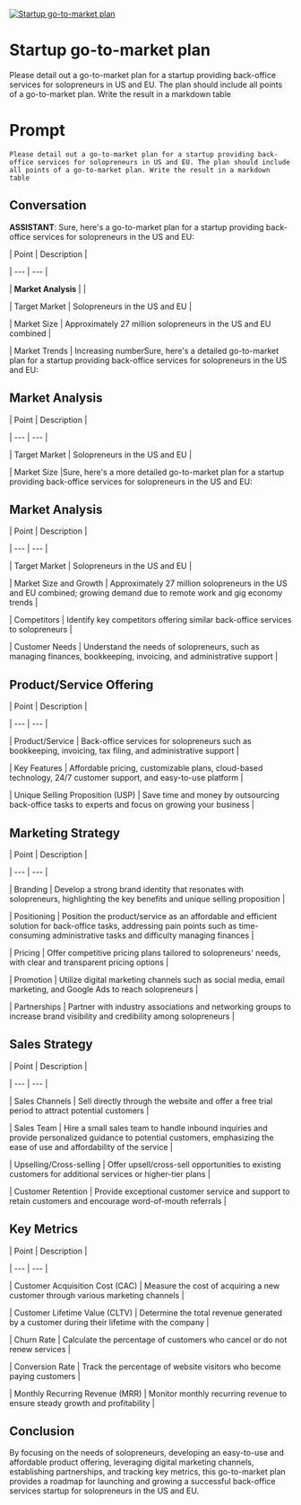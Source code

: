 
[![Startup go-to-market plan](https://flow-prompt-covers.s3.us-west-1.amazonaws.com/icon/minimalist/mini_3.png)]()
# Startup go-to-market plan 
Please detail out a go-to-market plan for a startup providing back-office services for solopreneurs in US and EU. The plan should include all points of a go-to-market plan. Write the result in a markdown table

# Prompt

```
Please detail out a go-to-market plan for a startup providing back-office services for solopreneurs in US and EU. The plan should include all points of a go-to-market plan. Write the result in a markdown table
```

## Conversation

**ASSISTANT**: Sure, here's a go-to-market plan for a startup providing back-office services for solopreneurs in the US and EU:



| Point | Description |

| --- | --- |

| **Market Analysis** |  |

| Target Market | Solopreneurs in the US and EU |

| Market Size | Approximately 27 million solopreneurs in the US and EU combined |

| Market Trends | Increasing numberSure, here's a detailed go-to-market plan for a startup providing back-office services for solopreneurs in the US and EU:



## Market Analysis



| Point | Description |

| --- | --- |

| Target Market | Solopreneurs in the US and EU |

| Market Size |Sure, here's a more detailed go-to-market plan for a startup providing back-office services for solopreneurs in the US and EU:



## Market Analysis



| Point | Description |

| --- | --- |

| Target Market | Solopreneurs in the US and EU |

| Market Size and Growth | Approximately 27 million solopreneurs in the US and EU combined; growing demand due to remote work and gig economy trends |

| Competitors | Identify key competitors offering similar back-office services to solopreneurs |

| Customer Needs | Understand the needs of solopreneurs, such as managing finances, bookkeeping, invoicing, and administrative support |



## Product/Service Offering



| Point | Description |

| --- | --- |

| Product/Service | Back-office services for solopreneurs such as bookkeeping, invoicing, tax filing, and administrative support |

| Key Features | Affordable pricing, customizable plans, cloud-based technology, 24/7 customer support, and easy-to-use platform |

| Unique Selling Proposition (USP) | Save time and money by outsourcing back-office tasks to experts and focus on growing your business |



## Marketing Strategy



| Point | Description |

| --- | --- |

| Branding | Develop a strong brand identity that resonates with solopreneurs, highlighting the key benefits and unique selling proposition |

| Positioning | Position the product/service as an affordable and efficient solution for back-office tasks, addressing pain points such as time-consuming administrative tasks and difficulty managing finances |

| Pricing | Offer competitive pricing plans tailored to solopreneurs' needs, with clear and transparent pricing options |

| Promotion | Utilize digital marketing channels such as social media, email marketing, and Google Ads to reach solopreneurs |

| Partnerships | Partner with industry associations and networking groups to increase brand visibility and credibility among solopreneurs |



## Sales Strategy



| Point | Description |

| --- | --- |

| Sales Channels | Sell directly through the website and offer a free trial period to attract potential customers |

| Sales Team | Hire a small sales team to handle inbound inquiries and provide personalized guidance to potential customers, emphasizing the ease of use and affordability of the service |

| Upselling/Cross-selling | Offer upsell/cross-sell opportunities to existing customers for additional services or higher-tier plans |

| Customer Retention | Provide exceptional customer service and support to retain customers and encourage word-of-mouth referrals |



## Key Metrics



| Point | Description |

| --- | --- |

| Customer Acquisition Cost (CAC) | Measure the cost of acquiring a new customer through various marketing channels |

| Customer Lifetime Value (CLTV) | Determine the total revenue generated by a customer during their lifetime with the company |

| Churn Rate | Calculate the percentage of customers who cancel or do not renew services |

| Conversion Rate | Track the percentage of website visitors who become paying customers |

| Monthly Recurring Revenue (MRR) | Monitor monthly recurring revenue to ensure steady growth and profitability |



## Conclusion



By focusing on the needs of solopreneurs, developing an easy-to-use and affordable product offering, leveraging digital marketing channels, establishing partnerships, and tracking key metrics, this go-to-market plan provides a roadmap for launching and growing a successful back-office services startup for solopreneurs in the US and EU.


